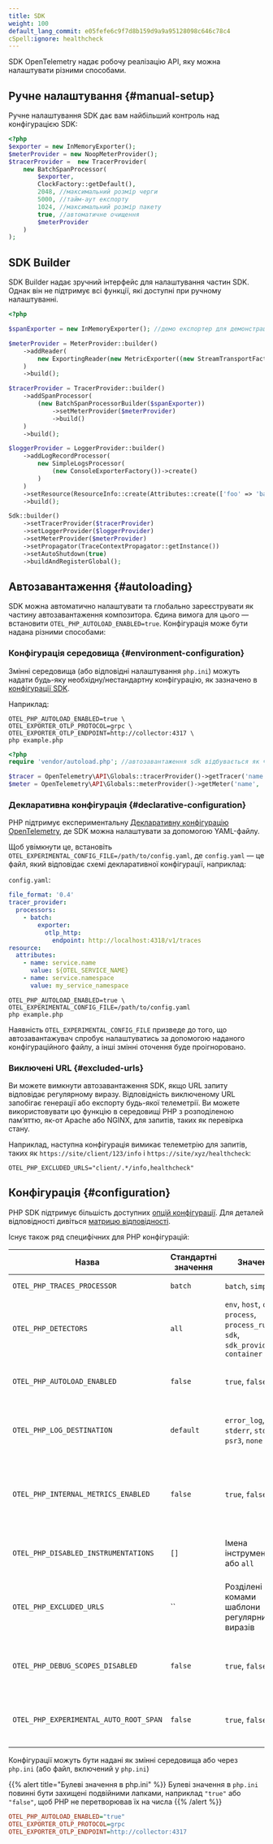 ```yaml
---
title: SDK
weight: 100
default_lang_commit: e05fefe6c9f7d8b159d9a9a95128098c646c78c4
cSpell:ignore: healthcheck
---
```


SDK OpenTelemetry надає робочу реалізацію API, яку можна налаштувати різними способами.

## Ручне налаштування {#manual-setup}

Ручне налаштування SDK дає вам найбільший контроль над конфігурацією SDK:

```php
<?php
$exporter = new InMemoryExporter();
$meterProvider = new NoopMeterProvider();
$tracerProvider =  new TracerProvider(
    new BatchSpanProcessor(
        $exporter,
        ClockFactory::getDefault(),
        2048, //максимальний розмір черги
        5000, //тайм-аут експорту
        1024, //максимальний розмір пакету
        true, //автоматичне очищення
        $meterProvider
    )
);
```

## SDK Builder

SDK Builder надає зручний інтерфейс для налаштування частин SDK. Однак він не підтримує всі функції, які доступні при ручному налаштуванні.

```php
<?php

$spanExporter = new InMemoryExporter(); //демо експортер для демонстраційних цілей

$meterProvider = MeterProvider::builder()
    ->addReader(
        new ExportingReader(new MetricExporter((new StreamTransportFactory())->create(STDOUT, 'application/x-ndjson'), /*Temporality::CUMULATIVE*/))
    )
    ->build();

$tracerProvider = TracerProvider::builder()
    ->addSpanProcessor(
        (new BatchSpanProcessorBuilder($spanExporter))
            ->setMeterProvider($meterProvider)
            ->build()
    )
    ->build();

$loggerProvider = LoggerProvider::builder()
    ->addLogRecordProcessor(
        new SimpleLogsProcessor(
            (new ConsoleExporterFactory())->create()
        )
    )
    ->setResource(ResourceInfo::create(Attributes::create(['foo' => 'bar'])))
    ->build();

Sdk::builder()
    ->setTracerProvider($tracerProvider)
    ->setLoggerProvider($loggerProvider)
    ->setMeterProvider($meterProvider)
    ->setPropagator(TraceContextPropagator::getInstance())
    ->setAutoShutdown(true)
    ->buildAndRegisterGlobal();
```

## Автозавантаження {#autoloading}

SDK можна автоматично налаштувати та глобально зареєструвати як частину автозавантаження композитора. Єдина вимога для цього — встановити `OTEL_PHP_AUTOLOAD_ENABLED=true`. Конфігурація може бути надана різними способами:

### Конфігурація середовища {#environment-configuration}

Змінні середовища (або відповідні налаштування `php.ini`) можуть надати будь-яку необхідну/нестандартну конфігурацію, як зазначено в [конфігурації SDK](/docs/languages/sdk-configuration/).

Наприклад:

```shell
OTEL_PHP_AUTOLOAD_ENABLED=true \
OTEL_EXPORTER_OTLP_PROTOCOL=grpc \
OTEL_EXPORTER_OTLP_ENDPOINT=http://collector:4317 \
php example.php
```

```php
<?php
require 'vendor/autoload.php'; //автозавантаження sdk відбувається як частина ініціалізації composer

$tracer = OpenTelemetry\API\Globals::tracerProvider()->getTracer('name', 'version', 'schema.url', [/*атрибути*/]);
$meter = OpenTelemetry\API\Globals::meterProvider()->getMeter('name', 'version', 'schema.url', [/*атрибути*/]);
```

### Декларативна конфігурація {#declarative-configuration}

PHP підтримує експериментальну [Декларативну конфігурацію OpenTelemetry](/docs/specs/otel/configuration/#declarative-configuration), де SDK можна налаштувати за допомогою YAML-файлу.

Щоб увімкнути це, встановіть `OTEL_EXPERIMENTAL_CONFIG_FILE=/path/to/config.yaml`, де `config.yaml` — це файл, який відповідає схемі декларативної конфігурації, наприклад:

`config.yaml`:

```yaml
file_format: '0.4'
tracer_provider:
  processors:
    - batch:
        exporter:
          otlp_http:
            endpoint: http://localhost:4318/v1/traces
resource:
  attributes:
    - name: service.name
      value: ${OTEL_SERVICE_NAME}
    - name: service.namespace
      value: my_service_namespace
```

```shell
OTEL_PHP_AUTOLOAD_ENABLED=true \
OTEL_EXPERIMENTAL_CONFIG_FILE=/path/to/config.yaml
php example.php
```

Наявність `OTEL_EXPERIMENTAL_CONFIG_FILE` призведе до того, що автозавантажувач спробує налаштуватись за допомогою наданого конфігураційного файлу, а інші змінні оточення буде проігноровано.

### Виключені URL {#excluded-urls}

Ви можете вимкнути автозавантаження SDK, якщо URL запиту відповідає регулярному виразу. Відповідність виключеному URL запобігає генерації або експорту будь-якої телеметрії. Ви можете використовувати цю функцію в середовищі PHP з розподіленою памʼяттю, як-от Apache або NGINX, для запитів, таких як перевірка стану.

Наприклад, наступна конфігурація вимикає телеметрію для запитів, таких як `https://site/client/123/info` і `https://site/xyz/healthcheck`:

```shell
OTEL_PHP_EXCLUDED_URLS="client/.*/info,healthcheck"
```

## Конфігурація {#configuration}

PHP SDK підтримує більшість доступних [опцій конфігурації](/docs/languages/sdk-configuration/). Для деталей відповідності дивіться [матрицю відповідності](https://github.com/open-telemetry/opentelemetry-specification/blob/main/spec-compliance-matrix.md).

Існує також ряд специфічних для PHP конфігурацій:

| Назва                                  | Стандартні значення | Значення                                                                              | Приклад                      | Опис                                                                                      |
| -------------------------------------- | ------------------- | ------------------------------------------------------------------------------------- | ---------------------------- | ----------------------------------------------------------------------------------------- |
| `OTEL_PHP_TRACES_PROCESSOR`            | `batch`             | `batch`, `simple`                                                                     | `simple`                     | Вибір процесора трасування                                                                |
| `OTEL_PHP_DETECTORS`                   | `all`               | `env`, `host`, `os`, `process`, `process_runtime`, `sdk`, `sdk_provided`, `container` | `env,os,process`             | Вибір детектора ресурсів                                                                  |
| `OTEL_PHP_AUTOLOAD_ENABLED`            | `false`             | `true`, `false`                                                                       | `true`                       | Увімкнути/вимкнути автозавантаження SDK                                                   |
| `OTEL_PHP_LOG_DESTINATION`             | `default`           | `error_log`, `stderr`, `stdout`, `psr3`, `none`                                       | `stderr`                     | Куди будуть надсилатися внутрішні помилки та попередження                                 |
| `OTEL_PHP_INTERNAL_METRICS_ENABLED`    | `false`             | `true`, `false`                                                                       | `true`                       | Чи повинен SDK генерувати метрики про свій внутрішній стан (наприклад, процесори пакетів) |
| `OTEL_PHP_DISABLED_INSTRUMENTATIONS`   | `[]`                | Імена інструментів або `all`                                                          | `psr15,psr18`                | Вимкнути один або кілька встановлених автоінструментів                                    |
| `OTEL_PHP_EXCLUDED_URLS`               | ``                  | Розділені комами шаблони регулярних виразів                                           | `client/.*/info,healthcheck` | Не завантажувати SDK, якщо URL запиту відповідає одному з наданих регулярних виразів      |
| `OTEL_PHP_DEBUG_SCOPES_DISABLED`       | `false`             | `true`, `false`                                                                       | `true`                       | Увімкнути або вимкнути налагодження відʼєднання областей дії.                             |
| `OTEL_PHP_EXPERIMENTAL_AUTO_ROOT_SPAN` | `false`             | `true`, `false`                                                                       | `true`                       | Запустити кореневий відрізок під час автозавантаження композитора.                        |

Конфігурації можуть бути надані як змінні середовища або через `php.ini` (або файл, включений у `php.ini`)

{{% alert title="Булеві значення в php.ini" %}} Булеві значення в `php.ini` повинні бути захищені подвійними лапками, наприклад `"true"` або `"false"`, щоб PHP не перетворював їх на числа {{% /alert %}}

```ini
OTEL_PHP_AUTOLOAD_ENABLED="true"
OTEL_EXPORTER_OTLP_PROTOCOL=grpc
OTEL_EXPORTER_OTLP_ENDPOINT=http://collector:4317
```
